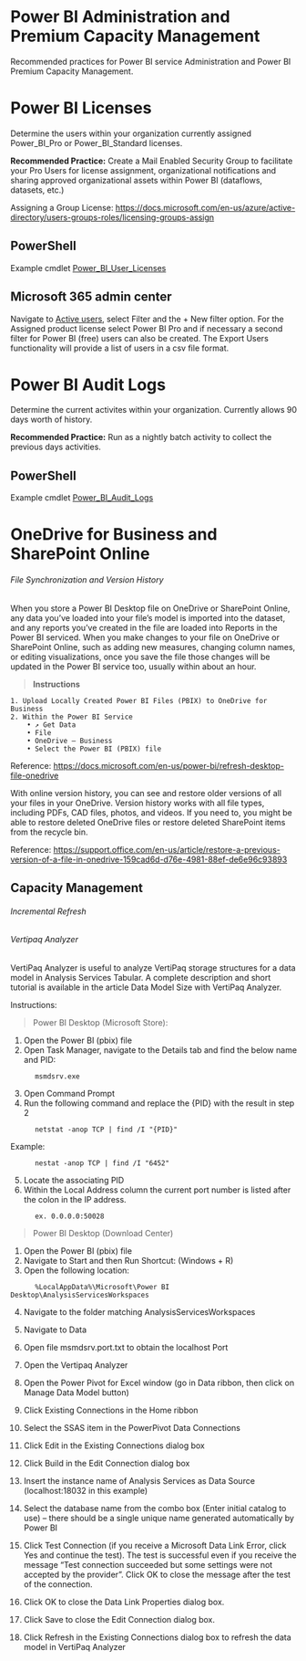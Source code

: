# Power BI Administration and Premium Capacity Management
Recommended practices for Power BI service Administration and Power BI Premium Capacity Management.

# Power BI Licenses
Determine the users within your organization currently assigned Power_BI_Pro or Power_BI_Standard licenses. 

<b>Recommended Practice:</b> Create a Mail Enabled Security Group to facilitate your Pro Users for license assignment, organizational notifications and sharing approved organizational assets within Power BI (dataflows, datasets, etc.)

Assigning a Group License: https://docs.microsoft.com/en-us/azure/active-directory/users-groups-roles/licensing-groups-assign

## PowerShell
Example cmdlet [Power_BI_User_Licenses](../master/Power_BI_User_Licenses.ps1)
<br />

## Microsoft 365 admin center
Navigate to [Active users](https://admin.microsoft.com/Adminportal/Home?source=applauncher#/users), select Filter and the + New filter option. For the Assigned product license select Power BI Pro and if necessary a second filter for Power BI (free) users can also be created. The Export Users functionality will provide a list of users in a csv file format.
<br />

# Power BI Audit Logs
Determine the current activites within your organization. Currently allows 90 days worth of history. 

<b>Recommended Practice:</b> Run as a nightly batch activity to collect the previous days activities.

## PowerShell
Example cmdlet [Power_BI_Audit_Logs](../master/Power_BI_Audit_Logs.ps1)
<br />

# OneDrive for Business and SharePoint Online
###### File Synchronization and Version History
When you store a Power BI Desktop file on OneDrive or SharePoint Online, any data you’ve loaded into your file’s model is imported into the dataset, and any reports you’ve created in the file are loaded into Reports in the Power BI serviced. When you make changes to your file on OneDrive or SharePoint Online, such as adding new measures, changing column names, or editing visualizations, once you save the file those changes will be updated in the Power BI service too, usually within about an hour.

> **Instructions**
```
1. Upload Locally Created Power BI Files (PBIX) to OneDrive for Business
2. Within the Power BI Service
    • ↗ Get Data
    • File
    • OneDrive – Business
    • Select the Power BI (PBIX) file
```
Reference: https://docs.microsoft.com/en-us/power-bi/refresh-desktop-file-onedrive

With online version history, you can see and restore older versions of all your files in your OneDrive. Version history works with all file types, including PDFs, CAD files, photos, and videos. If you need to, you might be able to restore deleted OneDrive files or restore deleted SharePoint items from the recycle bin.

Reference: https://support.office.com/en-us/article/restore-a-previous-version-of-a-file-in-onedrive-159cad6d-d76e-4981-88ef-de6e96c93893
 
## Capacity Management


###### Incremental Refresh



###### Vertipaq Analyzer
VertiPaq Analyzer is useful to analyze VertiPaq storage structures for a data model in Analysis Services Tabular. 
A complete description and short tutorial is available in the article Data Model Size with VertiPaq Analyzer.

Instructions:
> Power BI Desktop (Microsoft Store):
1.	Open the Power BI (pbix) file
2.	Open Task Manager, navigate to the Details tab and find the below name and PID:
```
      msmdsrv.exe
```
3.	Open Command Prompt
4.  Run the following command and replace the {PID} with the result in step 2
```
      netstat -anop TCP | find /I "{PID}"
```     
Example:
```
      nestat -anop TCP | find /I "6452"
```
5.	Locate the associating PID
6.  Within the Local Address column the current port number is listed after the colon in the IP address.
```
      ex. 0.0.0.0:50028
```

> Power BI Desktop (Download Center)
1.	Open the Power BI (pbix) file
2.	Navigate to Start and then Run
      Shortcut: (Windows + R)
3.	Open the following location:
```
      %LocalAppData%\Microsoft\Power BI Desktop\AnalysisServicesWorkspaces
```
4.	Navigate to the folder matching AnalysisServicesWorkspaces
5.	Navigate to Data
6.	Open file msmdsrv.port.txt to obtain the localhost Port


7.	Open the Vertipaq Analyzer
8.	Open the Power Pivot for Excel window (go in Data ribbon, then click on Manage Data Model button)
9.	Click Existing Connections in the Home ribbon
10.	Select the SSAS item in the PowerPivot Data Connections
11.	Click Edit in the Existing Connections dialog box
12.	Click Build in the Edit Connection dialog box
13.	Insert the instance name of Analysis Services as Data Source (localhost:18032 in this example)
14.	Select the database name from the combo box (Enter initial catalog to use) – there should be a single unique name generated automatically by Power BI
15.	Click Test Connection (if you receive a Microsoft Data Link Error, click Yes and continue the test). The test is successful even if you receive the message “Test connection succeeded but some settings were not accepted by the provider”. Click OK to close the message after the test of the connection.
16.	Click OK to close the Data Link Properties dialog box.
17.	Click Save to close the Edit Connection dialog box.
18.	Click Refresh in the Existing Connections dialog box to refresh the data model in VertiPaq Analyzer
